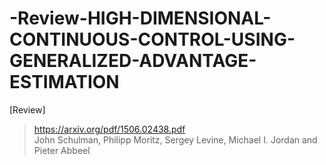 # -Review-HIGH-DIMENSIONAL-CONTINUOUS-CONTROL-USING-GENERALIZED-ADVANTAGE-ESTIMATION
[Review]
> https://arxiv.org/pdf/1506.02438.pdf   
> John Schulman, Philipp Moritz, Sergey Levine, Michael I. Jordan and Pieter Abbeel   

